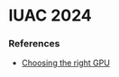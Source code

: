 # IUAC 2024

### References
- [Choosing the right GPU](https://medium.com/mkinf/choosing-the-right-gpu-05953d541d48)
